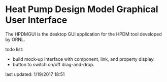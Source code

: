 # Heat Pump Design Model Graphical User Interface

The HPDMGUI is the desktop GUI application for the HPDM tool developed by ORNL.

todo list:

* build mock-up interface with component, link, and property display.
* button to switch on/off drag-and-drop.

last updated: 1/19/2017 18:51